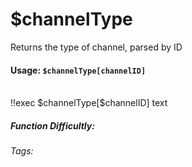 # $channelType
Returns the type of channel, parsed by ID

#### Usage: `$channelType[channelID]`
<br/>
<discord-messages>
	<discord-message :bot="false" role-color="#ffcc9a" author="Member">
		!!exec $channelType[$channelID]
	</discord-message>
	<discord-message :bot="true" role-color="#0099ff" author="Custom Command" avatar="https://media.discordapp.net/avatars/725721249652670555/781224f90c3b841ba5b40678e032f74a.webp">
		text
	</discord-message>
</discord-messages>


##### Function Difficultly: <Badge type="tip" text="Easy" vertical="middle" /> 
###### Tags: <Badge type="tip" text="channel" vertical="middle" /> <Badge type="tip" text="type channel" vertical="middle" /> <Badge type="tip" text="channel type" vertical="middle" />